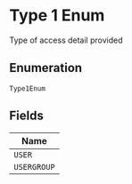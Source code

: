
# Type 1 Enum

Type of access detail provided

## Enumeration

`Type1Enum`

## Fields

| Name |
|  --- |
| `USER` |
| `USERGROUP` |

